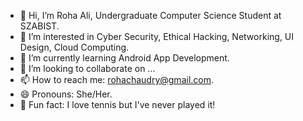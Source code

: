 - 👋 Hi, I’m Roha Ali, Undergraduate Computer Science Student at SZABIST.
- 👀 I’m interested in Cyber Security, Ethical Hacking, Networking, UI Design, Cloud Computing.
- 🌱 I’m currently learning Android App Development.
- 💞️ I’m looking to collaborate on ...
- 📫 How to reach me: rohachaudry@gmail.com.
- 😄 Pronouns: She/Her.
- 🎾 Fun fact: I love tennis but I've never played it!

<!---
rohaali77/rohaali77 is a ✨ special ✨ repository because its `README.md` (this file) appears on your GitHub profile.
You can click the Preview link to take a look at your changes.
--->
